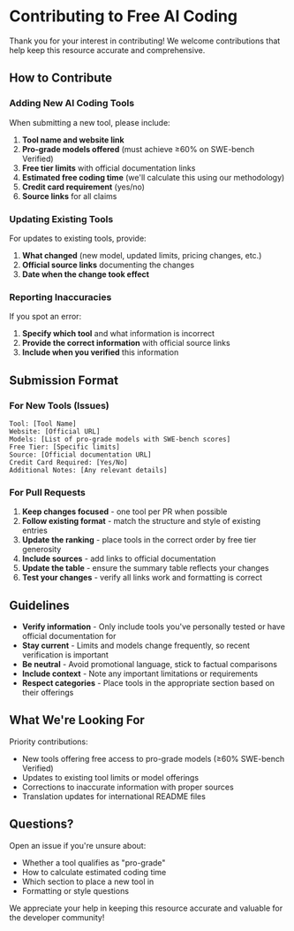 # Contributing to Free AI Coding

Thank you for your interest in contributing! We welcome contributions that help keep this resource accurate and comprehensive.

## How to Contribute

### Adding New AI Coding Tools

When submitting a new tool, please include:

1. **Tool name and website link**
2. **Pro-grade models offered** (must achieve ≥60% on SWE-bench Verified)
3. **Free tier limits** with official documentation links
4. **Estimated free coding time** (we'll calculate this using our methodology)
5. **Credit card requirement** (yes/no)
6. **Source links** for all claims

### Updating Existing Tools

For updates to existing tools, provide:

1. **What changed** (new model, updated limits, pricing changes, etc.)
2. **Official source links** documenting the changes
3. **Date when the change took effect**

### Reporting Inaccuracies

If you spot an error:

1. **Specify which tool** and what information is incorrect
2. **Provide the correct information** with official source links
3. **Include when you verified** this information

## Submission Format

### For New Tools (Issues)
```
Tool: [Tool Name]
Website: [Official URL]
Models: [List of pro-grade models with SWE-bench scores]
Free Tier: [Specific limits]
Source: [Official documentation URL]
Credit Card Required: [Yes/No]
Additional Notes: [Any relevant details]
```

### For Pull Requests

1. **Keep changes focused** - one tool per PR when possible
2. **Follow existing format** - match the structure and style of existing entries
3. **Update the ranking** - place tools in the correct order by free tier generosity
4. **Include sources** - add links to official documentation
5. **Update the table** - ensure the summary table reflects your changes
6. **Test your changes** - verify all links work and formatting is correct

## Guidelines

- **Verify information** - Only include tools you've personally tested or have official documentation for
- **Stay current** - Limits and models change frequently, so recent verification is important  
- **Be neutral** - Avoid promotional language, stick to factual comparisons
- **Include context** - Note any important limitations or requirements
- **Respect categories** - Place tools in the appropriate section based on their offerings

## What We're Looking For

Priority contributions:
- New tools offering free access to pro-grade models (≥60% SWE-bench Verified)
- Updates to existing tool limits or model offerings
- Corrections to inaccurate information with proper sources
- Translation updates for international README files

## Questions?

Open an issue if you're unsure about:
- Whether a tool qualifies as "pro-grade"
- How to calculate estimated coding time  
- Which section to place a new tool in
- Formatting or style questions

We appreciate your help in keeping this resource accurate and valuable for the developer community!